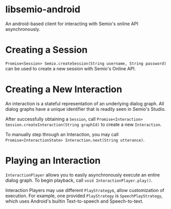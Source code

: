 # libsemio-android
An android-based client for interacting with Semio's online API asynchronously.

# Creating a Session

`Promise<Session> Semio.createSession(String username, String password)` can be used to create a new session with Semio's Online API.

# Creating a New Interaction

An interaction is a stateful representation of an underlying dialog graph. All dialog graphs have a unique identifier that is readily seen in Semio's Studio.

After successfully obtaining a `Session`, call `Promise<Interaction> Session.createInteraction(String graphId)` to create a new `Interaction`.

To manually step through an Interaction, you may call `Promise<InteractionState> Interaction.next(String utterance)`.

# Playing an Interaction

`InteractionPlayer` allows you to easily asynchronously execute an entire dialog graph. To begin playback, call `void InteractionPlayer.play()`.

Interaction Players may use different `PlayStrategy`s, allow customization of execution. For example, one provided `PlayStrategy` is `SpeechPlayStrategy`, which uses Android's builtin Text-to-speech and Speech-to-text.

